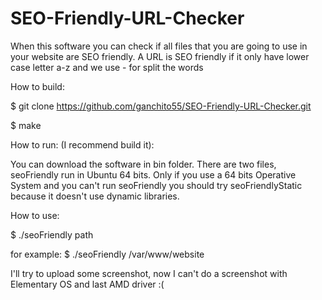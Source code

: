 SEO-Friendly-URL-Checker
========================

When this software you can check if all files that you are going to use in your website are SEO friendly.
A URL is SEO friendly if it only have lower case letter a-z and we use - for split the words

How to build:

$ git clone https://github.com/ganchito55/SEO-Friendly-URL-Checker.git

$ make

How to run: (I recommend build it):

You can download the software in bin folder. There are two files, seoFriendly run in Ubuntu 64 bits. Only if you use a 64 bits Operative System and you can't run seoFriendly you should try seoFriendlyStatic because it doesn't use dynamic libraries.

How to use:

$ ./seoFriendly path

for example:
$ ./seoFriendly /var/www/website

I'll try to upload some screenshot, now I can't do a screenshot with Elementary OS and last AMD driver :(
